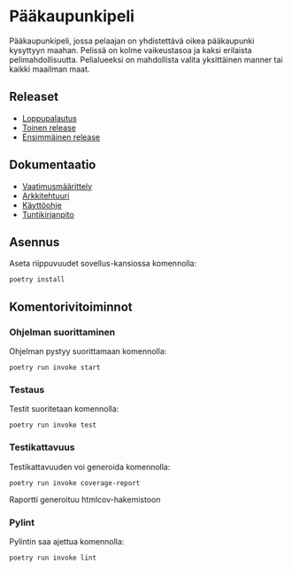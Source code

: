 # Pääkaupunkipeli

Pääkaupunkipeli, jossa pelaajan on yhdistettävä oikea pääkaupunki kysyttyyn maahan. Pelissä on kolme vaikeustasoa ja kaksi erilaista pelimahdollisuutta. Pelialueeksi on mahdollista valita yksittäinen manner tai kaikki maailman maat.

## Releaset

* [Loppupalautus](https://github.com/kerkkanen/ot-harjoitustyo/releases/tag/loppupalautus)
* [Toinen release](https://github.com/kerkkanen/ot-harjoitustyo/releases/tag/viikko6)
* [Ensimmäinen release](https://github.com/kerkkanen/ot-harjoitustyo/releases/tag/viikko5)

## Dokumentaatio

* [Vaatimusmäärittely](https://github.com/kerkkanen/ot-harjoitustyo/blob/main/dokumentaatio/vaatimusmaarittely.md)
* [Arkkitehtuuri](https://github.com/kerkkanen/ot-harjoitustyo/blob/main/dokumentaatio/arkkitehtuuri.md)
* [Käyttöohje](https://github.com/kerkkanen/ot-harjoitustyo/blob/main/dokumentaatio/kayttoohje.md)
* [Tuntikirjanpito](https://github.com/kerkkanen/ot-harjoitustyo/blob/main/dokumentaatio/kirjanpito.md)

## Asennus

Aseta riippuvuudet sovellus-kansiossa komennolla:

```
poetry install
```

## Komentorivitoiminnot

### Ohjelman suorittaminen

Ohjelman pystyy suorittamaan komennolla:

```
poetry run invoke start
```

### Testaus

Testit suoritetaan komennolla:

```
poetry run invoke test
```
### Testikattavuus

Testikattavuuden voi generoida komennolla:

```
poetry run invoke coverage-report
```
Raportti generoituu htmlcov-hakemistoon

### Pylint

Pylintin saa ajettua komennolla:

```
poetry run invoke lint
```

